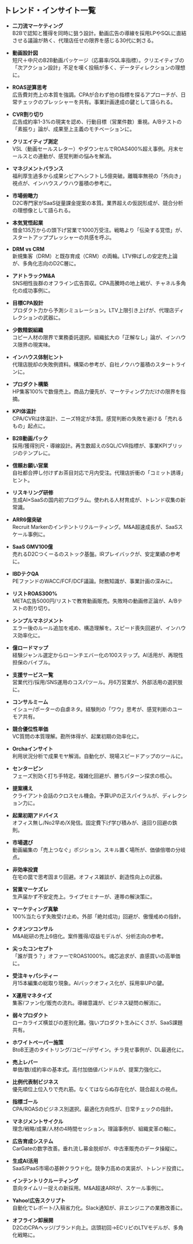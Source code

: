 ## トレンド・インサイト一覧

- **二刀流マーケティング**  
  B2Bで認知と獲得を同時に狙う設計。動画広告の導線を採用LPやSQLに直結させる議論が熱く、代理店任せの限界を感じる30代に刺さる。

- **動画設計図**  
  短尺＋中尺のB2B動画パッケージ（応募率/SQL率指標）。クリエイティブの「次アクション設計」不足を嘆く投稿が多く、データディレクションの理想に。

- **ROAS逆算思考**  
  広告費対売上の本質を強調。CPAが合わず他の指標を探るアプローチが、日常チェックのプレッシャーを共有。事業計画達成の鍵として語られる。

- **CVR割り切り**  
  広告成約率1-3%の現実を認め、行動目標（営業件数）重視。A/Bテストの「素振り」論が、成果至上主義のモチベーションに。

- **クリエイティブ測定**  
  VSL（動画セールスレター）やダウンセルでROAS400%超え事例。月末セールスとの連動が、感覚判断の悩みを解消。

- **マネジメントバランス**  
  福利厚生過多から成果シビアへシフトし5億突破。離職率無視の「外向き」視点が、インハウスノウハウ蓄積の参考に。

- **市場俯瞰力**  
  D2C専門家がSaaS従量課金提案の本質。業界超えの仮説形成が、競合分析の理想像として語られる。

- **本気覚悟起業**  
  借金135万からの頭下げ営業で1000万受注。戦略より「伝染する覚悟」が、スタートアッププレッシャーの共感を呼ぶ。

- **DRM vs CRM**  
  新規集客（DRM）と既存育成（CRM）の両輪。LTV伸ばしの安定売上論が、多角化志向のD2C層に。

- **アドトラックM&A**  
  SNS相性抜群のオフライン広告買収。CPA高騰時の地上戦が、チャネル多角化の成功事例に。

- **目標CPA設計**  
  プロダクト力から予測シミュレーション。LTV上限引き上げが、代理店ディレクションの武器に。

- **少数精鋭組織**  
  コピー人材の限界で業務委託選択。組織拡大の「正解なし」論が、インハウス限界の現実味。

- **インハウス体制ヒント**  
  代理店脱却の失敗例資料。構築の参考が、自社ノウハウ蓄積のスタートラインに。

- **プロダクト構築**  
  HP集客100%で数億売上。商品力優先が、マーケティング力だけの限界を指摘。

- **KPI体温計**  
  CPA/CVRは体温計、ニーズ特定が本質。感覚判断の失敗を避ける「売れるもの」起点に。

- **B2B動画パック**  
  採用/獲得別尺・導線設計。再生数超えのSQL/CVR指標が、事業KPIブリッジのテンプレに。

- **信頼お願い営業**  
  自社都合押し付けずお茶目対応で月内受注。代理店折衝の「コミット誘導」ヒント。

- **リスキリング研修**  
  生成AI×SaaSの国内初プログラム。使われる人材育成が、トレンド収集の新常識。

- **ARR6億突破**  
  Recruit Markerのインテントリクルーティング。M&A超速成長が、SaaSスケール事例に。

- **SaaS GMV100億**  
  売れるD2Cつくーるのストック基盤。IRプレイバックが、安定業績の参考に。

- **IBDテクQA**  
  PEファンドのWACC/FCF/DCF議論。財務知識が、事業計画の深みに。

- **リストROAS300%**  
  META広告5000円/リストで教育動画販売。失敗時の動画修正論が、A/Bテストの割り切り。

- **シンプルマネジメント**  
  エラー後のルール追加を戒め、構造理解を。スピード喪失回避が、インハウス効率化に。

- **億ロードマップ**  
  経験ジャンル選定からローンチエバー化の100ステップ。AI活用が、再現性担保のバイブル。

- **支援サービス一覧**  
  営業代行/採用/SNS運用のコスパツール。月6万営業が、外部活用の選択肢に。

- **コンサルミーム**  
  イシュー/ポーターの自虐ネタ。経験則の「ワウ」思考が、感覚判断のユーモア共有。

- **競合優位性単価**  
  VC質問の本質理解。勘所体得が、起業初期の効率化に。

- **Orchaインサイト**  
  利用状況分析で成果モヤ解消。自動化が、現場スピードアップのツールに。

- **センターピン**  
  フェーズ別効く打ち手特定。複雑化回避が、勝ちパターン探求の核心。

- **提案構え**  
  クライアント会話のクロスセル機会。予算UPの正スパイラルが、ディレクション力に。

- **起業初期アドバイス**  
  オフィス無し/No2早め/X発信。固定費下げ学び積みが、遠回り回避の鉄則。

- **市場選び**  
  動画編集の「売上つなぐ」ポジション。スキル置く場所が、価値倍増の分岐点。

- **非効率投資**  
  在宅の罠で思考固まり回避。オフィス雑談が、創造性向上の武器。

- **営業マーケズレ**  
  生声届かず不安定売上。ライブセミナーが、連帯の解決策に。

- **マーケティング真摯**  
  100%当たらず失敗受け止め。外部「絶対成功」回避が、傲慢戒めの指針。

- **クオンツコンサル**  
  M&A総研の売上6倍化。案件獲得/収益モデルが、分析志向の参考。

- **尖ったコンセプト**  
  「誰が買う？」オファーでROAS1000%。魂芯追求が、直感買いの高単価に。

- **受注キャパシティー**  
  月15本編集の総取り現象。AIバックオフィス化が、採用率UPの鍵。

- **X運用マネタイズ**  
  集客/ファン化/販売の流れ。導線意識が、ビジネス疑問の解消に。

- **弱々プロダクト**  
  ローカライズ横並びの差別化難。強いプロダクト生みにくさが、SaaS課題共有。

- **ホワイトペーパー施策**  
  BtoB王道のタイトリング/コピー/デザイン。チラ見せ事例が、DL最適化に。

- **売上レバー**  
  単価/数/成約率の基本式。高付加価値バンドルが、提案力強化に。

- **比例代表制ビジネス**  
  優先順位上位入りで売れ筋。なくてはならぬ存在化が、競合超えの視点。

- **指標ゴール**  
  CPA/ROASのビジネス別選択。最適化方向性が、日常チェックの指針。

- **マネジメントサイクル**  
  理念/戦略/成果/人材の4時間セッション。理論事例が、組織変革の軸に。

- **広告育成システム**  
  CarGateの数字改善。垂れ流し募金脱却が、中古車販売のデータ操縦に。

- **生成AI活用**  
  SaaS/PaaS市場の基幹クラウド化。競争力高めの実装が、トレンド投資に。

- **インテントリクルーティング**  
  意向タイムリー捉えの新採用。M&A超速ARRが、スケール事例に。

- **Yahoo!広告スクリプト**  
  自動化でレポート/入稿省力化。Slack通知が、非エンジニアの業務改善に。

- **オフライン卸展開**  
  D2CのCPAヘッジ/ブランド向上。店頭初回→ECリピのLTVモデルが、多角化戦略に。

